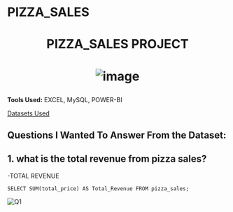 # PIZZA_SALES
# <p align="center">PIZZA_SALES PROJECT</p>
# <p align="center">![image](https://github.com/user-attachments/assets/fc6f85fb-10d5-4604-8123-7431500ea8e2)</p>

**Tools Used:** EXCEL, MySQL, POWER-BI

[Datasets Used](https://drive.google.com/file/d/145icXZlekozs9xTZoOZFvqL9wREm1xOj/view?usp=sharing)



## Questions I Wanted To Answer From the Dataset:

## 1. what is the total revenue from pizza sales?

-TOTAL REVENUE
```mysql
SELECT SUM(total_price) AS Total_Revenue FROM pizza_sales;
```
![Q1](https://github.com/gnanavikas0112/PIZZA_SALES/blob/00a1d8e72a2ff6bba9607157e1a4ea2bbff74710/Screenshot%202025-06-10%20194806.png)
